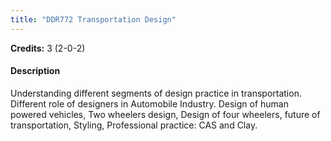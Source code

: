 ```yaml
---
title: "DDR772 Transportation Design"
---
```

**Credits:** 3 (2-0-2)

#### Description
Understanding different segments of design practice in transportation. Different role of designers in Automobile Industry. Design of human powered vehicles, Two wheelers design, Design of four wheelers, future of transportation, Styling, Professional practice: CAS and Clay.